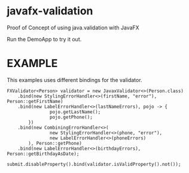 javafx-validation
=================

Proof of Concept of using java.validation with JavaFX

Run the DemoApp to try it out.



EXAMPLE
=======

This examples uses different bindings for the validator.

    FXValidator<Person> validator = new JavaxValidator<>(Person.class)
        .bind(new StylingErrorHandler<>(firstName, "error"), Person::getFirstName)
        .bind(new LabelErrorHandler<>(lastNameErrors), pojo -> {
                    pojo.getLastName();
                    pojo.getPhone();
            })
        .bind(new CombiningErrorHandler<>(
                    new StylingErrorHandler<>(phone, "error"),
                    new LabelErrorHandler<>(phoneErrors)
            ), Person::getPhone)
        .bind(new LabelErrorHandler<>(birthdayErrors), Person::getBirthdayAsDate);
        
    submit.disableProperty().bind(validator.isValidProperty().not());

